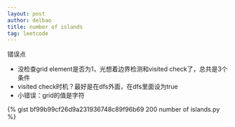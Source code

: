 ```yaml
---
layout: post
author: delbao
title: number of islands 
tag: leetcode
---
```


错误点
 
- 没检查grid element是否为1，光想着边界检测和visited check了，总共是3个条件
- visited check时机？最好是在dfs外面，在dfs里面设为true
- 小错误：grid的值是字符

{% gist bf99b99cf26d9a231936748c89f96b69 200 number of islands.py %}

